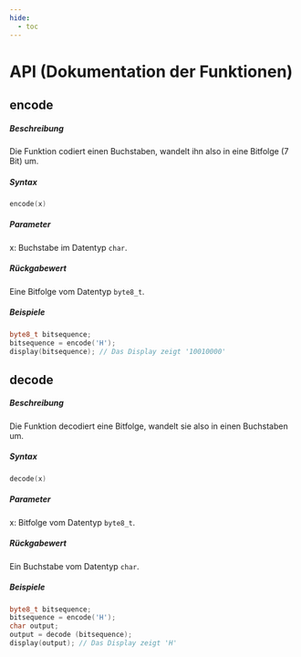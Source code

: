 ```yaml
---
hide:
  - toc
---
```


# API (Dokumentation der Funktionen)

## encode
##### Beschreibung
Die Funktion codiert einen Buchstaben, wandelt ihn also in eine Bitfolge (7 Bit) um.

##### Syntax
```C++
encode(x)
```

##### Parameter 
x: Buchstabe im Datentyp `char`.

##### Rückgabewert
Eine Bitfolge vom Datentyp `byte8_t`.

##### Beispiele
```C++
byte8_t bitsequence;
bitsequence = encode('H');
display(bitsequence); // Das Display zeigt '10010000'
```

## decode
##### Beschreibung
Die Funktion decodiert eine Bitfolge, wandelt sie also in einen Buchstaben um.

##### Syntax
```C++
decode(x)
```

##### Parameter
x: Bitfolge vom Datentyp `byte8_t`.

##### Rückgabewert
Ein Buchstabe vom Datentyp `char`.

##### Beispiele
```C++
byte8_t bitsequence;
bitsequence = encode('H');
char output;
output = decode (bitsequence);
display(output); // Das Display zeigt 'H'
```
